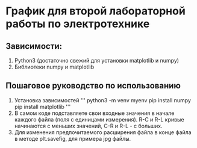 # График для второй лабораторной работы по электротехнике

## Зависимости:

1. Python3 (достаточно свежий для установки matplotlib и numpy)
2. Библиотеки numpy и matplotlib

## Пошаговое руководство по использованию

1. Установка зависимостей
   '''
   python3 -m venv myenv
   pip install numpy
   pip install matplotlib
   '''
2. В самом коде подставляете свои входные значения в начале каждого файла (поля с единицами измерения).
   R-C и R-L кривые начинаются с меньших значений, C-R и R-L - с больших.
3. Для изменения предпочитаемого расширения файла в конце файла в методе plt.savefig, для примера jpg файлы.
